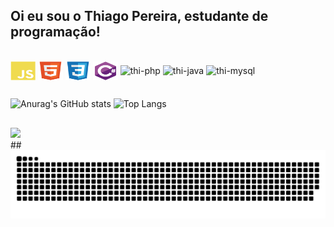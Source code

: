 ## Oi eu sou o Thiago Pereira, estudante de programação!
<div style="display: inline_block"><br>
  <img align="center" alt="thi-Js" height="30" width="40" src="https://raw.githubusercontent.com/devicons/devicon/master/icons/javascript/javascript-plain.svg">
  <img align="center" alt="thi-HTML" height="30" width="40" src="https://raw.githubusercontent.com/devicons/devicon/master/icons/html5/html5-original.svg">
  <img align="center" alt="thi-CSS" height="30" width="40" src="https://raw.githubusercontent.com/devicons/devicon/master/icons/css3/css3-original.svg">
  <img align="center" alt="thi-Csharp" height="30" width="40" src="https://raw.githubusercontent.com/devicons/devicon/master/icons/csharp/csharp-original.svg">
  <img align="center" alt="thi-php" height="30" width="40" src="https://www.php.net/images/logos/new-php-logo.svg">
  <img align="center" alt="thi-java" height="30" width="40" src="https://upload.wikimedia.org/wikipedia/pt/3/30/Java_programming_language_logo.svg">
  <img align="center" alt="thi-mysql" height="50" width="60" src="https://www.vectorlogo.zone/logos/mysql/mysql-official.svg">
</div>
  
  ##
 
 ![Anurag's GitHub stats](https://github-readme-stats.vercel.app/api?username=thiagopereirafde755&show_icons=true&theme=synthwave&include_all_comits=true&locale=pt-br)
![Top Langs](https://github-readme-stats.vercel.app/api/top-langs/?username=thiagopereirafde755&hide_icons=true&theme=synthwave&include_all_comits=true&locale=pt-br)

 
  ##
<div> 
  <a href="https://www.instagram.com/thiagopereira_.7/" target="_blank"><img src="https://img.shields.io/badge/-Instagram-%23E4405F?style=for-the-badge&logo=instagram&logoColor=white" target="_blank"></a>

</div>
##
<picture align="center">
  <source media="(prefers-color-scheme: dark)" srcset="https://raw.githubusercontent.com/thiagopereirafde755/thiagopereirafde755/output/github-contribution-grid-snake-dark.svg">
  <source media="(prefers-color-scheme: light)" srcset="https://raw.githubusercontent.com/thiagopereirafde755/thiagopereirafde755/output/github-contribution-grid-snake-dark.svg">
  <img align="center" alt="github contribution grid snake animation" src="https://raw.githubusercontent.com/mari4souza/mari4souza/output/github-contribution-grid-snake.svg">
</picture>
